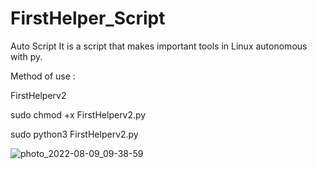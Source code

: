 # FirstHelper_Script
Auto Script
It is a script that makes important tools in Linux autonomous with py.
 
 Method of use :
 
 
FirstHelperv2

sudo chmod +x FirstHelperv2.py

sudo python3 FirstHelperv2.py



![photo_2022-08-09_09-38-59](https://user-images.githubusercontent.com/103234028/183581622-bb69b083-7318-44fe-bd2e-511d2527558e.jpg)


